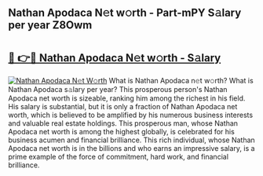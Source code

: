 ## Nathan Apodaca N𝚎t w𝚘rth - Part-mPY S𝚊lary per year Z8Owm

# <h2><a href="http://gc28oj.nevu.top/?p=Nathan+Apodaca">🔗 👉🔴 Nathan Apodaca N𝚎t w𝚘rth - S𝚊lary</a></h2>

[![Nathan Apodaca N𝚎t W𝚘rth](https://i.imgur.com/Oavwk0R.jpeg)](http://gc28oj.nevu.top/?p=Nathan+Apodaca)
What is Nathan Apodaca n𝚎t w𝚘rth? What is Nathan Apodaca s𝚊lary per year?
This prosperous person's Nathan Apodaca net worth is sizeable, ranking him among the richest in his field. His salary is substantial, but it is only a fraction of Nathan Apodaca net worth, which is believed to be amplified by his numerous business interests and valuable real estate holdings. This prosperous man, whose Nathan Apodaca net worth is among the highest globally, is celebrated for his business acumen and financial brilliance. This rich individual, whose Nathan Apodaca net worth is in the billions and who earns an impressive salary, is a prime example of the force of commitment, hard work, and financial brilliance.
